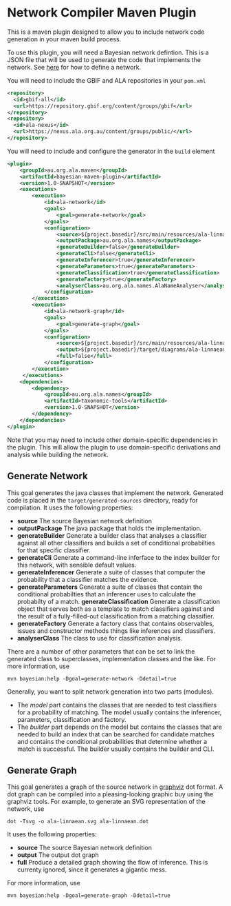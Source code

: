 # Network Compiler Maven Plugin

This is a maven plugin designed to allow you to include network code generation
in your maven build process.

To use this plugin, you will need a Bayesian network defintion.
This is a JSON file that will be used to generate the code that implements the network.
See [here](../doc/network.md) for how to define a network.

You will need to include the GBIF and ALA repositories in your `pom.xml`

```xml
<repository>
  <id>gbif-all</id>
  <url>https://repository.gbif.org/content/groups/gbif</url>
</repository>
<repository>
  <id>ala-nexus</id>
  <url>https://nexus.ala.org.au/content/groups/public/</url>
</repository>
```

You will need to include and configure the generator in the `build` element

```xml
<plugin>
    <groupId>au.org.ala.maven</groupId>
    <artifactId>bayesian-maven-plugin</artifactId>
    <version>1.0-SNAPSHOT</version>
    <executions>
        <execution>
            <id>ala-network</id>
            <goals>
                <goal>generate-network</goal>
            </goals>
            <configuration>
                <source>${project.basedir}/src/main/resources/ala-linnaean.json</source>
                <outputPackage>au.org.ala.names</outputPackage>
                <generateBuilder>false</generateBuilder>
                <generateCli>false</generateCli>
                <generateInferencer>true</generateInferencer>
                <generateParameters>true</generateParameters>
                <generateClassification>true</generateClassification>
                <generateFactory>true</generateFactory>
                <analyserClass>au.org.ala.names.AlaNameAnalyser</analyserClass>
            </configuration>
        </execution>
        <execution>
            <id>ala-network-graph</id>
            <goals>
                <goal>generate-graph</goal>
            </goals>
            <configuration>
                <source>${project.basedir}/src/main/resources/ala-linnaean.json</source>
                <output>${project.basedir}/target/diagrams/ala-linnaean.dot</output>
                <full>false</full>
            </configuration>
        </execution>
     </executions>
    <dependencies>
        <dependency>
            <groupId>au.org.ala.names</groupId>
            <artifactId>taxonomic-tools</artifactId>
            <version>1.0-SNAPSHOT</version>
        </dependency>
    </dependencies>
</plugin>
```

Note that you may need to include other domain-specific dependencies in the plugin.
This will allow the plugin to use domain-specific derivations and analysis while
building the network.

## Generate Network

This goal generates the java classes that implement the network.
Generated code is placed in the `target/generated-sources` directory, ready for  compilation.
It uses the following properties:

* **source** The source Bayesian network definition
* **outputPackage** The java package that holds the implementation.
* **generateBuilder** Generate a builder class that analyses a classifier against all other
  classifiers and builds a set of conditional probabilties for that specific classifier.
* **generateCli** Generate a command-line inferface to the index builder for this
  network, with sensible default values.
* **generateInferencer** Generate a suite of classes that computer the probability
  that a classifier matches the evidence.
* **generateParameters** Generate a suite of classes that contain the conditional
  probabilties that an inferencer uses to calculate the probabilty of a match.
  **generateClassification** Generate a classification object that serves both as
  a template to match classifiers against and the result of a fully-filled-out
  classification from a matching classifier.
* **generateFactory** Generate a factory class that contains observables, issues
  and constructor methods things like inferences and classifiers.
* **analyserClass** The class to use for classification analysis.

There are a number of other parameters that can be set to link the generated
class to superclasses, implementation classes and the like.
For more information, use

`mvn bayesian:help -Dgoal=generate-network -Ddetail=true`

Generally, you want to split network generation into two parts (modules).

* The _model_ part contains the classes that are needed to test classifiers for a
  probability of matching.
  The model usually contains the inferencer, parameters, classification and factory.
* The _builder_ part depends on the model but contains the classes that are needed
  to build an index that can be searched for candidate matches and contains the
  conditional probabilities that determine whether a match is successful.
  The builder usually contains the builder and CLI.

## Generate Graph

This goal generates a graph of the source network in [graphviz](https://graphviz.org/) dot format. 
A dot graph can be compiled into a pleasing-looking graphic buy using the graphviz tools.
For example, to generate an SVG representation of the network, use

`dot -Tsvg -o ala-linnaean.svg ala-linnaean.dot`

It uses the following properties:

* **source** The source Bayesian network definition
* **output** The output dot graph
* **full** Produce a detailed graph showing the flow of inference.
  This is currenty ignored, since it generates a gigantic mess.

For more information, use

`mvn bayesian:help -Dgoal=generate-graph -Ddetail=true`
